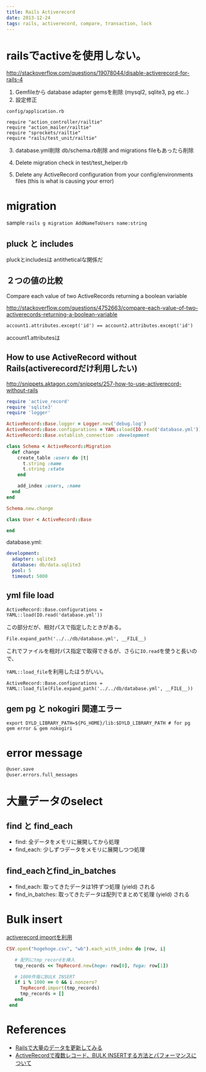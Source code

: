 ```yaml
---
title: Rails Activerecord
date: 2013-12-24
tags: rails, activerecord, compare, transaction, lock
---
```




# railsでactiveを使用しない。

<http://stackoverflow.com/questions/19078044/disable-activerecord-for-rails-4>

1. Gemfileから database adapter gemsを削除  (mysql2, sqlite3, pg etc..)
2. 設定修正

`config/application.rb`

```
require "action_controller/railtie"
require "action_mailer/railtie"
require "sprockets/railtie"
require "rails/test_unit/railtie"
```

3. database.yml削除 db/schema.rb削除 and migrations fileもあったら削除

4. Delete migration check in test/test_helper.rb

5. Delete any ActiveRecord configuration from your config/environments files (this is what is causing your error)


# migration

sample
`rails g migration AddNameToUsers name:string`


## pluck と includes

pluckとincludesは antitheticalな関係だ



## ２つの値の比較

Compare each value of two ActiveRecords returning a boolean variable

<http://stackoverflow.com/questions/4752663/compare-each-value-of-two-activerecords-returning-a-boolean-variable>


`account1.attributes.except('id') == account2.attributes.except('id')`

account1.attributesは

## How to use ActiveRecord without Rails(activerecordだけ利用したい)

<http://snippets.aktagon.com/snippets/257-how-to-use-activerecord-without-rails>

```ruby
require 'active_record'
require 'sqlite3'
require 'logger'

ActiveRecord::Base.logger = Logger.new('debug.log')
ActiveRecord::Base.configurations = YAML::load(IO.read('database.yml'))
ActiveRecord::Base.establish_connection :development

class Schema < ActiveRecord::Migration
  def change
    create_table :users do |t|
      t.string :name
      t.string :state
    end

    add_index :users, :name
  end
end

Schema.new.change

class User < ActiveRecord::Base

end

```

database.yml:

```yml
development:
  adapter: sqlite3
  database: db/data.sqlite3
  pool: 5
  timeout: 5000
```

## yml file load

`ActiveRecord::Base.configurations = YAML::load(IO.read('database.yml'))`

この部分だが、相対パスで指定したときがある。

`File.expand_path('../../db/database.yml', __FILE__)`

これでファイルを相対パス指定で取得できるが、さらに`IO.read`を使うと長いので、

`YAML::load_file`を利用したほうがいい。

`ActiveRecord::Base.configurations = YAML::load_file(File.expand_path('../../db/database.yml', __FILE__))`


## gem pg と nokogiri 関連エラー

`export DYLD_LIBRARY_PATH=${PG_HOME}/lib:$DYLD_LIBRARY_PATH # for pg gem error & gem nokogiri`


# error message


```sh
@user.save
@user.errors.full_messages
```

# 大量データのselect

## find と find_each

* find: 全データをメモリに展開してから処理
* find_each: 少しずつデータをメモリに展開しつつ処理

## find_eachとfind_in_batches

* find_each: 取ってきたデータは1件ずつ処理 (yield) される
* find_in_batches: 取ってきたデータは配列でまとめて処理 (yield) される

# Bulk insert

[activerecord importを利用](https://github.com/zdennis/activerecord-import)

```ruby
CSV.open("hogehoge.csv", "wb").each_with_index do |row, i|

   # 配列にtmp_recordを挿入
   tmp_records << TmpRecord.new(hoge: row[0], fuga: row[1])

   # 1000件毎にBULK INSERT
   if i % 1000 == 0 && i.nonzero?
     TmpRecord.import(tmp_records)
     tmp_records = []
   end
 end
```


# References

+ [Railsで大量のデータを更新してみる](http://qiita.com/soudai_s/items/b8b7a34ed23693cb6950)
+ [ActiveRecordで複数レコード、BULK INSERTする方法とパフォーマンスについて](http://qiita.com/xend/items/79184ded56158ea1b97a)
